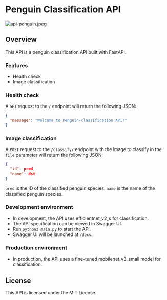 # Penguin Classification API

![api-penguin.jpeg](https://qiita-image-store.s3.ap-northeast-1.amazonaws.com/0/3292052/57c5c334-d909-e34b-b66f-26f79317fdd0.jpeg)

## Overview

This API is a penguin classification API built with FastAPI.

### Features

- Health check
- Image classification

### Health check

A `GET` request to the `/` endpoint will return the following JSON:

```json
{
  "message": "Welcome to Penguin-classification API!"
}
```

### Image classification

A `POST` request to the `/classify/` endpoint with the image to classify in the `file` parameter will return the following JSON:

```json
{
  "id": pred,
  "name": dst
}
```

`pred` is the ID of the classified penguin species. `name` is the name of the classified penguin species.

### Development environment

- In development, the API uses efficientnet_v2_s for classification.
- The API specification can be viewed in Swagger UI.
- Run `python3 main.py` to start the API.
- Swagger UI will be launched at `/docs`.

### Production environment

- In production, the API uses a fine-tuned mobilenet_v3_small model for classification.

## License

This API is licensed under the MIT License.
